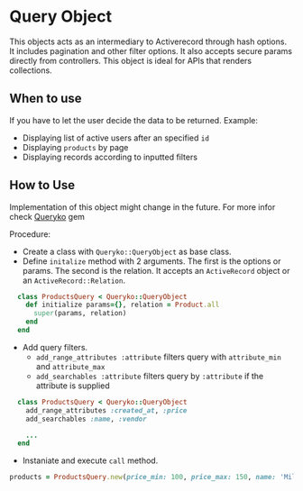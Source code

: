 # Query Object
This objects acts as an intermediary  to Activerecord through hash options. It
includes pagination and other filter options. It also accepts secure params directly
from controllers. This object is ideal for APIs that renders collections.

## When to use
If you have to let the user decide the data to be returned. Example:
- Displaying list of active users after an specified `id`
- Displaying `products` by page
- Displaying records according to inputted filters

## How to Use
Implementation of this object might change in the future. For more infor check [Queryko](https://github.com/neume/queryko) gem

Procedure:

- Create a class with `Queryko::QueryObject` as base class.
- Define `initalize` method with 2 arguments. The first is the options or params.
The second is the relation. It accepts an `ActiveRecord` object or an
`ActiveRecord::Relation`.
``` ruby
  class ProductsQuery < Queryko::QueryObject
    def initialize params={}, relation = Product.all
      super(params, relation)
    end
  end
```
- Add query filters.
  - `add_range_attributes :attribute` filters query with `attribute_min` and `attribute_max`
  - `add_searchables :attribute` filters query by `:attribute` if the attribute is supplied
```ruby
  class ProductsQuery < Queryko::QueryObject
    add_range_attributes :created_at, :price
    add_searchables :name, :vendor

    ...
  end
```
- Instaniate and execute `call` method.
```ruby
products = ProductsQuery.new(price_min: 100, price_max: 150, name: 'Milk').call
```
